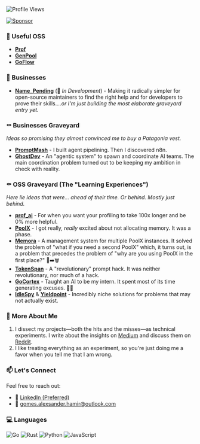 ![Profile Views](https://komarev.com/ghpvc/?username=AlexsanderHamir&color=blue)

[![Sponsor](https://img.shields.io/badge/Sponsor-💖-ff69b4?style=for-the-badge)](https://github.com/sponsors/AlexsanderHamir)

### 🚀 Useful OSS
- **[Prof](https://github.com/AlexsanderHamir/prof)** 
- **[GenPool](https://github.com/AlexsanderHamir/GenPool)** 
- **[GoFlow](https://github.com/AlexsanderHamir/GoFlow)**
  
### 🧪 Businesses
- **[Name_Pending](https://github.com/AlexsanderHamir/Pending)** (🚧 *In Development*) - Making it radically simpler for open-source maintainers to find the right help and for developers to prove their skills.*...or I'm just building the most elaborate graveyard entry yet.*

### ⚰️ Businesses Graveyard
*Ideas so promising they almost convinced me to buy a Patagonia vest.*
- **[PromptMash](https://github.com/AlexsanderHamir/Promptmesh)** - I built agent pipelining. Then I discovered n8n.
- **[GhostDev](https://github.com/AlexsanderHamir/GhostDev)** - An "agentic system" to spawn and coordinate AI teams. The main coordination problem turned out to be keeping my ambition in check with reality.

### ⚰️ OSS Graveyard (The "Learning Experiences")
*Here lie ideas that were... ahead of their time. Or behind. Mostly just behind.*
- **[prof_ai](https://github.com/AlexsanderHamir/prof_py)** - For when you want your profiling to take 100x longer and be 0% more helpful.
- **[PoolX](https://github.com/AlexsanderHamir/PoolX)** - I got really, *really* excited about not allocating memory. It was a phase.
- **[Memora](https://github.com/AlexsanderHamir/Memora)** - A management system for multiple PoolX instances. It solved the problem of "what if you need a second PoolX" which, it turns out, is a problem that precedes the problem of "why are you using PoolX in the first place?" 🔄➡️🗑️
- **[TokenSpan](https://github.com/AlexsanderHamir/TokenSpan)** - A "revolutionary" prompt hack. It was neither revolutionary, nor much of a hack.
- **[GoCortex](https://github.com/AlexsanderHamir/GoCortex)** - Taught an AI to be my intern. It spent most of its time generating excuses. 🤖❌
- **[IdleSpy](https://github.com/AlexsanderHamir/IdleSpy)** & **[Yieldpoint](https://github.com/AlexsanderHamir/Yieldpoint)** - Incredibly niche solutions for problems that may not actually exist.

### 📖 More About Me
1. I dissect my projects—both the hits and the misses—as technical experiments. I write about the insights on [Medium](https://alexsanderhamir.medium.com) and discuss them on [Reddit](https://www.reddit.com/user/Safe-Programmer2826/submitted/).
2. I like treating everything as an experiment, so you're just doing me a favor when you tell me that I am wrong.

### 📫 Let's Connect

Feel free to reach out:

* 💼 [LinkedIn (Preferred)](https://www.linkedin.com/in/alexsander-baptista/)
* 📧 [gomes.alexsander.hamir@outlook.com](mailto:gomes.alexsander.hamir@outlook.com)

### 💻 Languages

![Go](https://img.shields.io/badge/go-%2300ADD8.svg?style=for-the-badge&logo=go&logoColor=white)
![Rust](https://img.shields.io/badge/rust-%23000000.svg?style=for-the-badge&logo=rust&logoColor=white)
![Python](https://img.shields.io/badge/python-3776AB?style=for-the-badge&logo=python&logoColor=white)
![JavaScript](https://img.shields.io/badge/javascript-%23F7DF1E.svg?style=for-the-badge&logo=javascript&logoColor=black)

